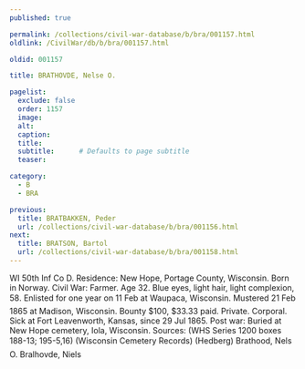 ```yaml
---
published: true

permalink: /collections/civil-war-database/b/bra/001157.html
oldlink: /CivilWar/db/b/bra/001157.html

oldid: 001157

title: BRATHOVDE, Nelse O.

pagelist:
  exclude: false
  order: 1157
  image: 
  alt:
  caption:
  title:
  subtitle:      # Defaults to page subtitle
  teaser:

category: 
  - B 
  - BRA

previous:
  title: BRATBAKKEN, Peder
  url: /collections/civil-war-database/b/bra/001156.html  
next:
  title: BRATSON, Bartol
  url: /collections/civil-war-database/b/bra/001158.html   
---
```

WI 50th Inf Co D. Residence: New Hope, Portage County, Wisconsin. Born in Norway. Civil War: Farmer. Age 32. Blue eyes, light hair, light complexion, 5&#146;8&#148;. Enlisted for one year on 11 Feb at Waupaca, Wisconsin. Mustered 21 Feb 1865 at Madison, Wisconsin. Bounty $100, $33.33 paid. Private. Corporal. Sick at Fort Leavenworth, Kansas, since 29 Jul 1865. Post war: Buried at New Hope cemetery, Iola, Wisconsin. Sources: (WHS Series 1200 boxes 188-13; 195-5,16) (Wisconsin Cemetery Records) (Hedberg) &#147;Brathood, Nels O.&#148; &#147;Bralhovde, Niels&#148;